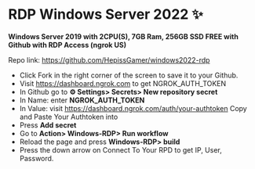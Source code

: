 # RDP Windows Server 2022 ✨

**Windows Server 2019 with 2CPU(S), 7GB Ram, 256GB SSD FREE with Github with RDP Access (ngrok US)**

Repo link: https://github.com/HepissGamer/windows2022-rdp


+ Click Fork in the right corner of the screen to save it to your Github.
+ Visit https://dashboard.ngrok.com to get NGROK_AUTH_TOKEN
+ In Github go to **⚙ Settings> Secrets> New repository secret**
+ In Name: enter **NGROK_AUTH_TOKEN**
+ In Value: visit https://dashboard.ngrok.com/auth/your-authtoken Copy and Paste Your Authtoken into
+ Press **Add secret**
+ Go to **Action> Windows-RDP> Run workflow**
+ Reload the page and press **Windows-RDP> build**
+ Press the down arrow on Connect To Your RPD to get IP, User, Password.
